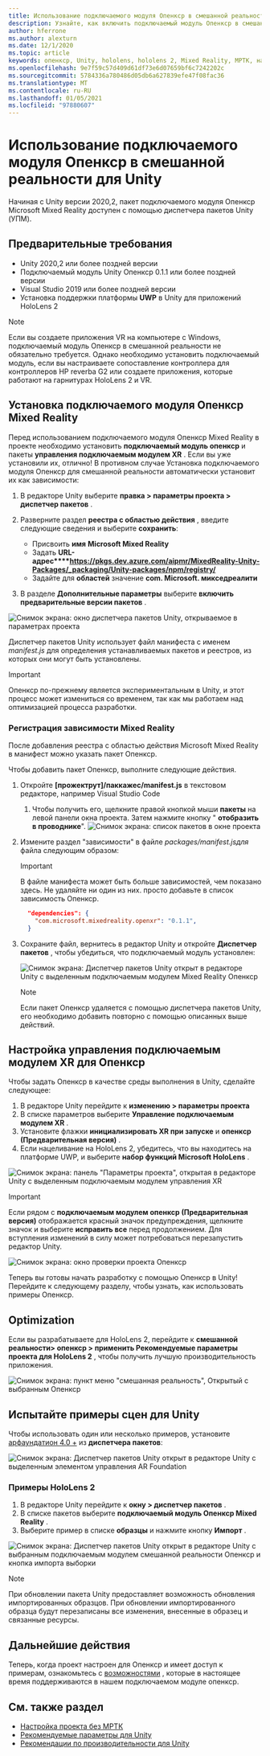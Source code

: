 ```yaml
---
title: Использование подключаемого модуля Опенкср в смешанной реальности для Unity
description: Узнайте, как включить подключаемый модуль Опенкср в смешанной реальности для проектов Unity.
author: hferrone
ms.author: alexturn
ms.date: 12/1/2020
ms.topic: article
keywords: опенкср, Unity, hololens, hololens 2, Mixed Reality, МРТК, набор средств для смешанной реальности, дополненная реальность, виртуальная реальность, гарнитуры смешанной реальности, обучение, учебник, начало работы
ms.openlocfilehash: 9e7f59c57d409d61df73e6d07659bf6c7242202c
ms.sourcegitcommit: 5784336a780486d05db6a627839efe47f08fac36
ms.translationtype: MT
ms.contentlocale: ru-RU
ms.lasthandoff: 01/05/2021
ms.locfileid: "97880607"
---
```

# <a name="using-the-mixed-reality-openxr-plugin-for-unity"></a>Использование подключаемого модуля Опенкср в смешанной реальности для Unity

Начиная с Unity версии 2020,2, пакет подключаемого модуля Опенкср Microsoft Mixed Reality доступен с помощью диспетчера пакетов Unity (УПМ).

## <a name="prerequisites"></a>Предварительные требования

* Unity 2020,2 или более поздней версии
* Подключаемый модуль Unity Опенкср 0.1.1 или более поздней версии
* Visual Studio 2019 или более поздней версии
* Установка поддержки платформы **UWP** в Unity для приложений HoloLens 2

> [!NOTE]
> Если вы создаете приложения VR на компьютере с Windows, подключаемый модуль Опенкср в смешанной реальности не обязательно требуется. Однако необходимо установить подключаемый модуль, если вы настраиваете сопоставление контроллера для контроллеров HP reverbа G2 или создаете приложения, которые работают на гарнитурах HoloLens 2 и VR.

## <a name="installing-the-mixed-reality-openxr-plugin"></a>Установка подключаемого модуля Опенкср Mixed Reality

Перед использованием подключаемого модуля Опенкср Mixed Reality в проекте необходимо установить **подключаемый модуль опенкср** и пакеты **управления подключаемым модулем XR** . Если вы уже установили их, отлично! В противном случае Установка подключаемого модуля Опенкср для смешанной реальности автоматически установит их как зависимости:

1. В редакторе Unity выберите **правка > параметры проекта > диспетчер пакетов** .
2. Разверните раздел **реестра с областью действия** , введите следующие сведения и выберите **сохранить**:
    * Присвоить **имя** **Microsoft Mixed Reality**
    * Задать **URL-адрес****https://pkgs.dev.azure.com/aipmr/MixedReality-Unity-Packages/_packaging/Unity-packages/npm/registry/**
    * Задайте для **областей** значение **com. Microsoft. микседреалити**

3. В разделе **Дополнительные параметры** выберите **включить предварительные версии пакетов** .

![Снимок экрана: окно диспетчера пакетов Unity, открываемое в параметрах проекта](images/openxr-img-01.png)

Диспетчер пакетов Unity использует файл манифеста с именем *manifest.js* для определения устанавливаемых пакетов и реестров, из которых они могут быть установлены.

> [!IMPORTANT]
> Опенкср по-прежнему является экспериментальным в Unity, и этот процесс может измениться со временем, так как мы работаем над оптимизацией процесса разработки.

### <a name="registering-the-mixed-reality-dependency"></a>Регистрация зависимости Mixed Reality

После добавления реестра с областью действия Microsoft Mixed Reality в манифест можно указать пакет Опенкср.

Чтобы добавить пакет Опенкср, выполните следующие действия.

1. Откройте **[прожектрут]/паккажес/manifest.js** в текстовом редакторе, например Visual Studio Code
    1. Чтобы получить его, щелкните правой кнопкой мыши **пакеты** на левой панели окна проекта. Затем нажмите кнопку " **отобразить в проводнике**".
    ![Снимок экрана: список пакетов в окне проекта](images/packages.png)
1. Измените раздел "зависимости" в файле *packages/manifest.jsдля* файла следующим образом:

    > [!IMPORTANT]
    > В файле манифеста может быть больше зависимостей, чем показано здесь. Не удаляйте ни один из них. просто добавьте в список зависимость Опенкср.

    ``` json
      "dependencies": {
        "com.microsoft.mixedreality.openxr": "0.1.1",
      }
    ```

1. Сохраните файл, вернитесь в редактор Unity и откройте **Диспетчер пакетов** , чтобы убедиться, что подключаемый модуль установлен:

    ![Снимок экрана: Диспетчер пакетов Unity открыт в редакторе Unity с выделенным подключаемым модулем Mixed Reality Опенкср](images/openxr-img-03.png)

    > [!Note]
    > Если пакет Опенкср удаляется с помощью диспетчера пакетов Unity, его необходимо добавить повторно с помощью описанных выше действий.

## <a name="configuring-xr-plugin-management-for-openxr"></a>Настройка управления подключаемым модулем XR для Опенкср

Чтобы задать Опенкср в качестве среды выполнения в Unity, сделайте следующее:

1. В редакторе Unity перейдите к **изменению > параметры проекта**
2. В списке параметров выберите **Управление подключаемым модулем XR** .
3. Установите флажки **инициализировать XR при запуске** и **опенкср (Предварительная версия)** .
4. Если нацеливание на HoloLens 2, убедитесь, что вы находитесь на платформе UWP, и выберите **набор функций Microsoft HoloLens** .

![Снимок экрана: панель "Параметры проекта", открытая в редакторе Unity с выделенным подключаемым модулем управления XR](images/openxr-img-05.png)

> [!IMPORTANT]
> Если рядом с **подключаемым модулем опенкср (Предварительная версия)** отображается красный значок предупреждения, щелкните значок и выберите **исправить все** перед продолжением. Для вступления изменений в силу может потребоваться перезапустить редактор Unity.

![Снимок экрана: окно проверки проекта Опенкср](images/openxr-img-06.png)

Теперь вы готовы начать разработку с помощью Опенкср в Unity!  Перейдите к следующему разделу, чтобы узнать, как использовать примеры Опенкср.

## <a name="optimization"></a>Optimization

Если вы разрабатываете для HoloLens 2, перейдите к **смешанной реальности> опенкср > применить Рекомендуемые параметры проекта для HoloLens 2** , чтобы получить лучшую производительность приложения.

![Снимок экрана: пункт меню "смешанная реальность", Открытый с выбранным Опенкср](images/openxr-img-08.png)

## <a name="try-out-the-unity-sample-scenes"></a>Испытайте примеры сцен для Unity

Чтобы использовать один или несколько примеров, установите [арфаундатион 4.0 +](https://docs.unity3d.com/Packages/com.unity.xr.arfoundation@4.1/manual/index.html#installing-ar-foundation) из **диспетчера пакетов**:

![Снимок экрана: Диспетчер пакетов Unity открыт в редакторе Unity с выделенным элементом управления AR Foundation](images/openxr-img-09.png)

### <a name="hololens-2-samples"></a>Примеры HoloLens 2

1. В редакторе Unity перейдите к **окну > диспетчер пакетов** .
2. В списке пакетов выберите **подключаемый модуль Опенкср Mixed Reality** .
3. Выберите пример в списке **образцы** и нажмите кнопку **Импорт** .

![Снимок экрана: Диспетчер пакетов Unity открыт в редакторе Unity с выбранным подключаемым модулем смешанной реальности Опенкср и кнопка импорта выборки](images/openxr-img-10.png)

<!-- ### For all other OpenXR samples

1. In the Unity Editor, navigate to **Window > Package Manager**
2. In the list of packages, select **OpenXR Plugin**
3. Locate the sample in the **Samples** list and select **Import**

![Screenshot of Unity Package Manager open in Unity editor with OpenXR Plugin selected and samples import button highlighted](images/openxr-img-10.png) -->

> [!NOTE]
> При обновлении пакета Unity предоставляет возможность обновления импортированных образцов.  При обновлении импортированного образца будут перезаписаны все изменения, внесенные в образец и связанные ресурсы.

## <a name="next-steps"></a>Дальнейшие действия

Теперь, когда проект настроен для Опенкср и имеет доступ к примерам, ознакомьтесь с [возможностями](openxr-supported-features.md) , которые в настоящее время поддерживаются в нашем подключаемом модуле опенкср.

## <a name="see-also"></a>См. также раздел

* [Настройка проекта без МРТК](configure-unity-project.md)
* [Рекомендуемые параметры для Unity](recommended-settings-for-unity.md)
* [Рекомендации по производительности для Unity](performance-recommendations-for-unity.md#how-to-profile-with-unity)
